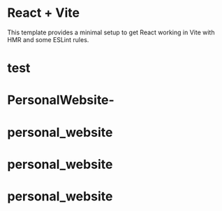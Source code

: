 # React + Vite

This template provides a minimal setup to get React working in Vite with HMR and some ESLint rules.

# test
# PersonalWebsite-
# personal_website
# personal_website
# personal_website
